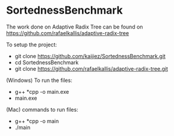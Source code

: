 # SortednessBenchmark

The work done on Adaptive Radix Tree can be found on https://github.com/rafaelkallis/adaptive-radix-tree

To setup the project:
-	git clone https://github.com/kaijiez/SortednessBenchmark.git
-	cd SortednessBenchmark
-	git clone https://github.com/rafaelkallis/adaptive-radix-tree.git


(Windows) To run the files:	
-	g++ *cpp -o main.exe
-	main.exe

(Mac) commands to run files:
- g++ *cpp -o main
- ./main
